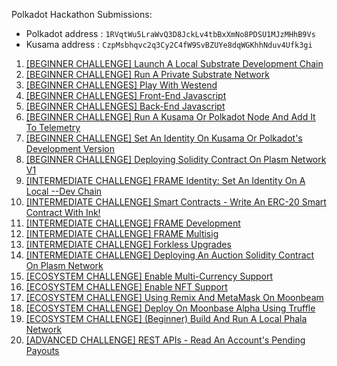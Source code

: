 Polkadot Hackathon Submissions:
* Polkadot address : `1RVqtWu5LraWvQ3D8JckLv4tbBxXmNo8PDSU1MJzMHhB9Vs`
* Kusama address   : `CzpMsbhqvc2q3Cy2C4fW9SvBZUYe8dqWGKhhNduv4Ufk3gi`

1. [[BEGINNER CHALLENGE] Launch A Local Substrate Development Chain](https://github.com/s5k0651/hello-world-by-polkadot/tree/master/local-substrate-development-chain)
2. [[BEGINNER CHALLENGE] Run A Private Substrate Network](https://github.com/s5k0651/hello-world-by-polkadot/tree/master/private-substrate-network)
3. [[BEGINNER CHALLENGES] Play With Westend]()
4. [[BEGINNER CHALLENGES] Front-End Javascript]()
5. [[BEGINNER CHALLENGES] Back-End Javascript]()
6. [[BEGINNER CHALLENGE] Run A Kusama Or Polkadot Node And Add It To Telemetry]()
7. [[BEGINNER CHALLENGE] Set An Identity On Kusama Or Polkadot's Development Version]()
8. [[BEGINNER CHALLENGE] Deploying Solidity Contract On Plasm Network V1](https://github.com/s5k0651/hello-world-by-polkadot/tree/master/deploy-sol-contract-plasm-network-v1)
9. [[INTERMEDIATE CHALLENGE] FRAME Identity: Set An Identity On A Local --Dev Chain](https://github.com/s5k0651/hello-world-by-polkadot/tree/master/set-an-identity-on-local-dev-chain)
10. [[INTERMEDIATE CHALLENGE] Smart Contracts - Write An ERC-20 Smart Contract With Ink!](https://github.com/s5k0651/hello-world-by-polkadot/tree/master/ERC20-smart-contract-with-ink)
11. [[INTERMEDIATE CHALLENGE] FRAME Development]()
12. [[INTERMEDIATE CHALLENGE] FRAME Multisig]()
13. [[INTERMEDIATE CHALLENGE] Forkless Upgrades]()
14. [[INTERMEDIATE CHALLENGE] Deploying An Auction Solidity Contract On Plasm Network]()
15. [[ECOSYSTEM CHALLENGE] Enable Multi-Currency Support](https://github.com/s5k0651/hello-world-by-polkadot/tree/master/enable-multi-currency-support)
16. [[ECOSYSTEM CHALLENGE] Enable NFT Support](https://github.com/s5k0651/hello-world-by-polkadot/tree/master/enable-NFT-support)
17. [[ECOSYSTEM CHALLENGE] Using Remix And MetaMask On Moonbeam]()
18. [[ECOSYSTEM CHALLENGE] Deploy On Moonbase Alpha Using Truffle](https://github.com/s5k0651/hello-world-by-polkadot/tree/master/deploy-on-moonbase-alpha-using-truffle)
19. [[ECOSYSTEM CHALLENGE] (Beginner) Build And Run A Local Phala Network](https://github.com/s5k0651/hello-world-by-polkadot/tree/master/local-phala-network)
20. [[ADVANCED CHALLENGE] REST APIs - Read An Account's Pending Payouts]()

